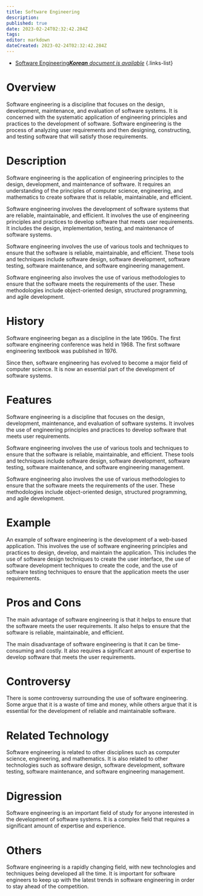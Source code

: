 ```yaml
---
title: Software Engineering
description: 
published: true
date: 2023-02-24T02:32:42.284Z
tags: 
editor: markdown
dateCreated: 2023-02-24T02:32:42.284Z
---
```


- [Software Engineering***Korean** document is available*](/ko/Knowledge-base/Dictionary/software-engineering)
{.links-list}


# Overview
Software engineering is a discipline that focuses on the design, development, maintenance, and evaluation of software systems. It is concerned with the systematic application of engineering principles and practices to the development of software. Software engineering is the process of analyzing user requirements and then designing, constructing, and testing software that will satisfy those requirements.

# Description
Software engineering is the application of engineering principles to the design, development, and maintenance of software. It requires an understanding of the principles of computer science, engineering, and mathematics to create software that is reliable, maintainable, and efficient.

Software engineering involves the development of software systems that are reliable, maintainable, and efficient. It involves the use of engineering principles and practices to develop software that meets user requirements. It includes the design, implementation, testing, and maintenance of software systems.

Software engineering involves the use of various tools and techniques to ensure that the software is reliable, maintainable, and efficient. These tools and techniques include software design, software development, software testing, software maintenance, and software engineering management.

Software engineering also involves the use of various methodologies to ensure that the software meets the requirements of the user. These methodologies include object-oriented design, structured programming, and agile development.

# History
Software engineering began as a discipline in the late 1960s. The first software engineering conference was held in 1968. The first software engineering textbook was published in 1976.

Since then, software engineering has evolved to become a major field of computer science. It is now an essential part of the development of software systems.

# Features
Software engineering is a discipline that focuses on the design, development, maintenance, and evaluation of software systems. It involves the use of engineering principles and practices to develop software that meets user requirements.

Software engineering involves the use of various tools and techniques to ensure that the software is reliable, maintainable, and efficient. These tools and techniques include software design, software development, software testing, software maintenance, and software engineering management.

Software engineering also involves the use of various methodologies to ensure that the software meets the requirements of the user. These methodologies include object-oriented design, structured programming, and agile development.

# Example
An example of software engineering is the development of a web-based application. This involves the use of software engineering principles and practices to design, develop, and maintain the application. This includes the use of software design techniques to create the user interface, the use of software development techniques to create the code, and the use of software testing techniques to ensure that the application meets the user requirements.

# Pros and Cons
The main advantage of software engineering is that it helps to ensure that the software meets the user requirements. It also helps to ensure that the software is reliable, maintainable, and efficient.

The main disadvantage of software engineering is that it can be time-consuming and costly. It also requires a significant amount of expertise to develop software that meets the user requirements.

# Controversy
There is some controversy surrounding the use of software engineering. Some argue that it is a waste of time and money, while others argue that it is essential for the development of reliable and maintainable software.

# Related Technology
Software engineering is related to other disciplines such as computer science, engineering, and mathematics. It is also related to other technologies such as software design, software development, software testing, software maintenance, and software engineering management.

# Digression
Software engineering is an important field of study for anyone interested in the development of software systems. It is a complex field that requires a significant amount of expertise and experience.

# Others
Software engineering is a rapidly changing field, with new technologies and techniques being developed all the time. It is important for software engineers to keep up with the latest trends in software engineering in order to stay ahead of the competition.